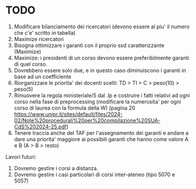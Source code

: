 # TODO

1. Modificare bilanciamento dei ricercatori (devono essere al piu' il numero che c'e' scritto in tabella)
2. Maximize ricercatori
3. Bisogna ottimizzare i garanti con il proprio ssd caratterizzante (Maximize)
4. Maximize: i presidenti di un corso devono essere preferibilmente garanti di quel corso.
5. Dovrebbero essere solo due, e in questo caso diminuiscono i garanti in base ad un coefficiente
6. Riorganizzare le priorita' dei docenti scelti: TD > TI > C > peso(10) > peso(5)
7. Rimuovere la regola ministeriale/5 dal .lp e costruire i fatti relativi ad ogni corso nella fase di preprocessing (modificare la numerosita' per ogni corso di laurea con la formula della W) (pagina 20 https://www.unipr.it/sites/default/files/2024-02/Note%20procedurali%20per%20compilazione%20SUA-CdS%202024-25.pdf)
8. Tenere traccia anche del TAF per l'assegnamento dei garanti e andare a dare una priorita' maggiore ai possibili garanti che hanno come valore A e B (A > B > resto)

Lavori futuri:
1. Dovremo gestire i corsi a distanza.
2. Dovremo gestire i casi particolari di corsi inter-ateneo (tipo 5070 e 5057)
